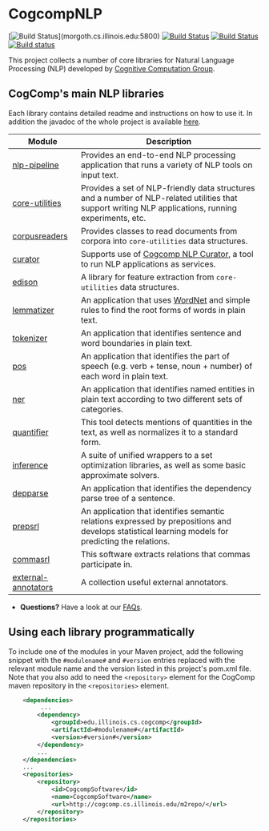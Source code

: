 # CogcompNLP
[![Build Status](http://morgoth.cs.illinois.edu:5800/app/rest/builds/buildType:(id:CogcompNlp_Build)/statusIcon)](morgoth.cs.illinois.edu:5800)
[![Build Status](https://semaphoreci.com/api/v1/cogcomp/cogcomp-nlp-2/branches/master/badge.svg)](https://semaphoreci.com/cogcomp/cogcomp-nlp-2)
[![Build Status](http://morgoth.cs.illinois.edu:8080/buildStatus/icon?job=cogcomp-nlp)](http://morgoth.cs.illinois.edu:8080/job/cogcomp-nlp/)
[![Build status](https://ci.appveyor.com/api/projects/status/f53iv8435rq875ex/branch/master?svg=true)](https://ci.appveyor.com/project/bhargavm/illinois-cogcomp-nlp/branch/master)


This project collects a number of core libraries for Natural Language Processing (NLP) developed 
by [Cognitive Computation Group](https://cogcomp.cs.illinois.edu).  

## CogComp's main NLP libraries

Each library contains detailed readme and instructions on how to use it. In addition the javadoc of the whole project is available [here](http://cogcomp.cs.illinois.edu/software/doc/apidocs/). 

| Module | Description |
|----------|------------|
| [nlp-pipeline](pipeline/README.md) | Provides an end-to-end NLP processing application that runs a variety of NLP tools on input text. |
| [core-utilities](core-utilities/README.md) | Provides a set of NLP-friendly data structures and a number of  NLP-related utilities that support writing NLP applications, running experiments, etc. |
| [corpusreaders](corpusreaders/README.md) | Provides classes to read documents from corpora into `core-utilities` data structures. |
| [curator](curator/README.md) | Supports use of [Cogcomp NLP Curator](http://cogcomp.cs.illinois.edu/page/software_view/Curator), a tool to run NLP applications as services. |
| [edison](edison/README.md) | A library for feature extraction from `core-utilities` data structures.  | 
| [lemmatizer](lemmatizer/README.md)  |  An application that uses [WordNet](https://wordnet.princeton.edu/) and simple rules to find the root forms of words in plain text. | 
| [tokenizer](tokenizer/README.md) | An application that identifies sentence and word boundaries in plain text. | 
| [pos](pos/README.md)  | An application that identifies the part of speech (e.g. verb + tense, noun + number) of each word in plain text.  |  
| [ner](ner/README.md) | An application that identifies named entities in plain text according to two different sets of categories.  |
| [quantifier](quantifier/README.md) | This tool detects mentions of quantities in the text, as well as normalizes it to a standard form. |
| [inference](inference/README.md) |  A suite of unified wrappers to a set optimization libraries, as well as some basic approximate solvers. |
| [depparse](depparse/README.md) | An application that identifies the dependency parse tree of a sentence. |
| [prepsrl](prepsrl/README.md) | An application that identifies semantic relations expressed by prepositions and develops statistical learning models for predicting the relations. |
| [commasrl](commasrl/README.md) | This software extracts relations that commas participate in. |
| [external-annotators](external/README.md) | A collection useful external annotators.  |

 - **Questions?** Have a look at our [FAQs](faq.md). 

## Using each library programmatically 

To include one of the modules in your Maven project, add the following snippet with the
   `#modulename#` and `#version` entries replaced with the relevant module name and the 
   version listed in this project's pom.xml file. Note that you also add to need the
   `<repository>` element for the CogComp maven repository in the `<repositories>` element.
    
```xml 
    <dependencies>
         ...
        <dependency>
            <groupId>edu.illinois.cs.cogcomp</groupId>
            <artifactId>#modulename#</artifactId>
            <version>#version#</version>
        </dependency>
        ...
    </dependencies>
    ...
    <repositories>
        <repository>
            <id>CogcompSoftware</id>
            <name>CogcompSoftware</name>
            <url>http://cogcomp.cs.illinois.edu/m2repo/</url>
        </repository>
    </repositories>
```
